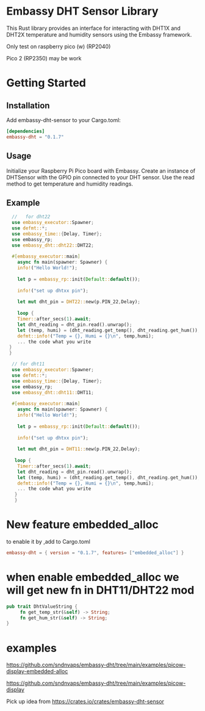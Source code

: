 # Embassy DHT Sensor Library

  This Rust library provides an interface for interacting with DHT1X and DHT2X temperature and humidity sensors using the Embassy framework.

Only test on raspberry pico (w) (RP2040)

 Pico 2 (RP2350) may be work

# Getting Started

## Installation

Add embassy-dht-sensor to your Cargo.toml:

```toml
[dependencies]
embassy-dht = "0.1.7"
```
## Usage

  Initialize your Raspberry Pi Pico board with Embassy. Create an instance of DHTSensor with the GPIO pin connected to your DHT sensor. Use the read method to get temperature and humidity readings.

## Example

```rust
  //   for dht22
  use embassy_executor::Spawner;
  use defmt::*;
  use embassy_time::{Delay, Timer};
  use embassy_rp;
  use embassy_dht::dht22::DHT22;
 
  #[embassy_executor::main]
    async fn main(spawner: Spawner) {
    info!("Hello World!");
 
    let p = embassy_rp::init(Default::default());
 
    info!("set up dhtxx pin");
 
    let mut dht_pin = DHT22::new(p.PIN_22,Delay);
 
    loop {
    Timer::after_secs(1).await;
    let dht_reading = dht_pin.read().unwrap();
    let (temp, humi) = (dht_reading.get_temp(), dht_reading.get_hum());
    defmt::info!("Temp = {}, Humi = {}\n", temp,humi);
    ... the code what you write
 }
 }
```
```rust
  // for dht11
  use embassy_executor::Spawner;
  use defmt::*;
  use embassy_time::{Delay, Timer};
  use embassy_rp;
  use embassy_dht::dht11::DHT11;
 
  #[embassy_executor::main]
    async fn main(spawner: Spawner) {
    info!("Hello World!");
 
    let p = embassy_rp::init(Default::default());
 
    info!("set up dhtxx pin");
 
    let mut dht_pin = DHT11::new(p.PIN_22,Delay);
 
   loop {
    Timer::after_secs(1).await;
    let dht_reading = dht_pin.read().unwrap();
    let (temp, humi) = (dht_reading.get_temp(), dht_reading.get_hum());
    defmt::info!("Temp = {}, Humi = {}\n", temp,humi);
    ... the code what you write
   }
   }
```

# New feature embedded_alloc

to enable it by ,add to Cargo.toml

```toml
embassy-dht = { version = "0.1.7", features= ["embedded_alloc"] }
```
# when enable embedded_alloc we will get new fn in DHT11/DHT22 mod

```rust
pub trait DhtValueString {
     fn get_temp_str(&self) -> String;
     fn get_hum_str(&self) -> String;
}

```

# examples

https://github.com/sndnvaps/embassy-dht/tree/main/examples/picow-display-embedded-alloc

https://github.com/sndnvaps/embassy-dht/tree/main/examples/picow-display

Pick up idea from https://crates.io/crates/embassy-dht-sensor